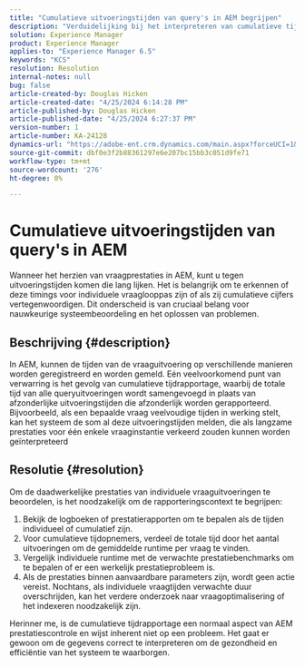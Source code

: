 ```yaml
---
title: "Cumulatieve uitvoeringstijden van query's in AEM begrijpen"
description: "Verduidelijking bij het interpreteren van cumulatieve tijden van vraaguitvoering in AEM prestatiescontrole."
solution: Experience Manager
product: Experience Manager
applies-to: "Experience Manager 6.5"
keywords: "KCS"
resolution: Resolution
internal-notes: null
bug: false
article-created-by: Douglas Hicken
article-created-date: "4/25/2024 6:14:28 PM"
article-published-by: Douglas Hicken
article-published-date: "4/25/2024 6:27:37 PM"
version-number: 1
article-number: KA-24128
dynamics-url: "https://adobe-ent.crm.dynamics.com/main.aspx?forceUCI=1&pagetype=entityrecord&etn=knowledgearticle&id=c8d669a5-2f03-ef11-a1fe-6045bd006793"
source-git-commit: dbf0e3f2b88361297e6e207bc15bb3c051d9fe71
workflow-type: tm+mt
source-wordcount: '276'
ht-degree: 0%

---
```


# Cumulatieve uitvoeringstijden van query&#39;s in AEM


Wanneer het herzien van vraagprestaties in AEM, kunt u tegen uitvoeringstijden komen die lang lijken. Het is belangrijk om te erkennen of deze timings voor individuele vraaglooppas zijn of als zij cumulatieve cijfers vertegenwoordigen. Dit onderscheid is van cruciaal belang voor nauwkeurige systeembeoordeling en het oplossen van problemen.

## Beschrijving {#description}


In AEM, kunnen de tijden van de vraaguitvoering op verschillende manieren worden geregistreerd en worden gemeld. Eén veelvoorkomend punt van verwarring is het gevolg van cumulatieve tijdrapportage, waarbij de totale tijd van alle queryuitvoeringen wordt samengevoegd in plaats van afzonderlijke uitvoeringstijden die afzonderlijk worden gerapporteerd. Bijvoorbeeld, als een bepaalde vraag veelvoudige tijden in werking stelt, kan het systeem de som al deze uitvoeringstijden melden, die als langzame prestaties voor één enkele vraaginstantie verkeerd zouden kunnen worden geïnterpreteerd


## Resolutie {#resolution}


Om de daadwerkelijke prestaties van individuele vraaguitvoeringen te beoordelen, is het noodzakelijk om de rapporteringscontext te begrijpen:

1. Bekijk de logboeken of prestatierapporten om te bepalen als de tijden individueel of cumulatief zijn.
2. Voor cumulatieve tijdopnemers, verdeel de totale tijd door het aantal uitvoeringen om de gemiddelde runtime per vraag te vinden.
3. Vergelijk individuele runtime met de verwachte prestatiebenchmarks om te bepalen of er een werkelijk prestatieprobleem is.
4. Als de prestaties binnen aanvaardbare parameters zijn, wordt geen actie vereist. Nochtans, als individuele vraagtijden verwachte duur overschrijden, kan het verdere onderzoek naar vraagoptimalisering of het indexeren noodzakelijk zijn.


Herinner me, is de cumulatieve tijdrapportage een normaal aspect van AEM prestatiescontrole en wijst inherent niet op een probleem. Het gaat er gewoon om de gegevens correct te interpreteren om de gezondheid en efficiëntie van het systeem te waarborgen.
